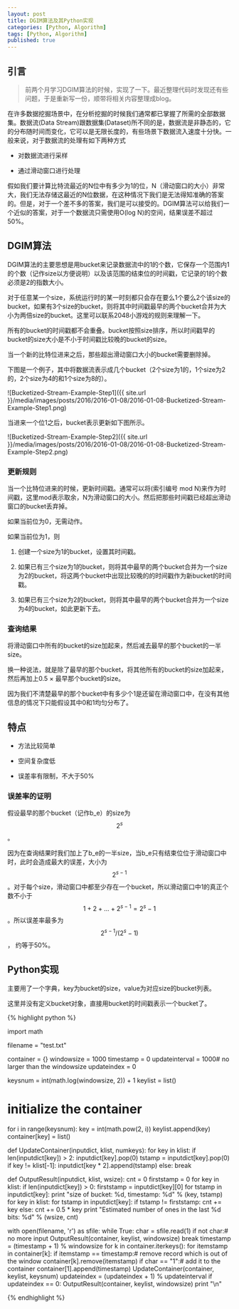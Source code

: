 ```yaml
---
layout: post
title: DGIM算法及其Python实现
categories: [Python, Algorithm]
tags: [Python, Algorithm]
published: true
---
```



## 引言

> 前两个月学习DGIM算法的时候，实现了一下。最近整理代码时发现还有些问题，于是重新写一份，顺带将相关内容整理成blog。

在许多数据挖掘场景中，在分析挖掘的时候我们通常都已掌握了所需的全部数据集。数据流(Data Stream)跟数据集(Dataset)所不同的是，数据流是非静态的，它的分布随时间而变化，它可以是无限长度的，有些场景下数据流入速度十分快。一般来说，对于数据流的处理有如下两种方式

- 对数据流进行采样

- 通过滑动窗口进行处理

假如我们要计算比特流最近的N位中有多少为1的位，N（滑动窗口的大小）非常大，我们无法存储这最近的N位数据，在这种情况下我们是无法得知准确的答案的。但是，对于一个差不多的答案，我们是可以接受的。DGIM算法可以给我们一个近似的答案，对于一个数据流只需使用O(log N)的空间，结果误差不超过50%。


## DGIM算法

DGIM算法的主要思想是用bucket来记录数据流中的1的个数，它保存一个范围内1的个数（记作size以方便说明）以及该范围的结束位的时间戳，它记录的1的个数必须是2的指数大小。

对于任意某一个size，系统运行时的某一时刻都只会存在要么1个要么2个该size的bucket，如果有3个size的bucket，则将其中时间戳最早的两个bucket合并为大小为两倍size的bucket。这里可以联系2048小游戏的规则来理解一下。

所有的bucket的时间戳都不会重叠。bucket按照size排序，所以时间戳早的bucket的size大小是不小于时间戳比较晚的bucket的size。

当一个新的比特位进来之后，那些超出滑动窗口大小的bucket需要删除掉。

下图是一个例子，其中将数据流表示成几个bucket（2个size为1的，1个size为2的，2个size为4的和1个size为8的）。

![Bucketized-Stream-Example-Step1]({{ site.url }}/media/images/posts/2016/2016-01-08/2016-01-08-Bucketized-Stream-Example-Step1.png)

当进来一个位1之后，bucket表示更新如下图所示。

![Bucketized-Stream-Example-Step2]({{ site.url }}/media/images/posts/2016/2016-01-08/2016-01-08-Bucketized-Stream-Example-Step2.png)


### 更新规则

当一个比特位进来的时候，更新时间戳。通常可以将(索引编号 mod N)来作为时间戳，这里mod表示取余，N为滑动窗口的大小。然后把那些时间戳已经超出滑动窗口的bucket丢弃掉。

如果当前位为0，无需动作。

如果当前位为1，则

1. 创建一个size为1的bucket，设置其时间戳。

2. 如果已有三个size为1的bucket，则将其中最早的两个bucket合并为一个size为2的bucket，将这两个bucket中出现比较晚的的时间戳作为新bucket的时间戳。

3. 如果已有三个size为2的bucket，则将其中最早的两个bucket合并为一个size为4的bucket，如此更新下去。


### 查询结果

将滑动窗口中所有的bucket的size加起来，然后减去最早的那个bucket的一半size。

换一种说法，就是除了最早的那个bucket，将其他所有的bucket的size加起来，然后再加上0.5 × 最早那个bucket的size。

因为我们不清楚最早的那个bucket中有多少个1是还留在滑动窗口中，在没有其他信息的情况下只能假设其中0和1均匀分布了。


## 特点

- 方法比较简单

- 空间复杂度低

- 误差率有限制，不大于50%


### 误差率的证明

假设最早的那个bucket（记作b_e）的size为 $$ 2^s $$。

因为在查询结果时我们加上了b_e的一半size，当b_e只有结束位位于滑动窗口中时，此时会造成最大的误差，大小为$$ 2^{s-1} $$。对于每个size，滑动窗口中都至少存在一个bucket，所以滑动窗口中1的真正个数不小于 $$ 1 + 2 + ... + 2^{s-1} = 2^s - 1 $$。所以误差率最多为 $$ 2^{s-1} / (2^s - 1) $$， 约等于50%。


## Python实现

主要用了一个字典，key为bucket的size，value为对应size的bucket列表。

这里并没有定义bucket对象，直接用bucket的时间戳表示一个bucket了。


{% highlight python %}

import math

filename = "test.txt"

container = {}
windowsize = 1000
timestamp = 0
updateinterval = 1000# no larger than the windowsize
updateindex = 0

keysnum = int(math.log(windowsize, 2)) + 1
keylist = list()
# initialize the container
for i in range(keysnum):
    key = int(math.pow(2, i))
    keylist.append(key)
    container[key] = list()

def UpdateContainer(inputdict, klist, numkeys):
    for key in klist:
        if len(inputdict[key]) > 2:
            inputdict[key].pop(0)
            tstamp = inputdict[key].pop(0)
            if key != klist[-1]:
                inputdict[key * 2].append(tstamp)
        else:
            break

def OutputResult(inputdict, klist, wsize):
    cnt = 0
    firststamp = 0
    for key in klist:
        if len(inputdict[key]) > 0:
            firststamp = inputdict[key][0]
        for tstamp in inputdict[key]:
            print "size of bucket: %d, timestamp: %d" % (key, tstamp)
    for key in klist:
        for tstamp in inputdict[key]:
            if tstamp != firststamp:
                cnt += key
            else:
                cnt += 0.5 * key
    print "Estimated number of ones in the last %d bits: %d" % (wsize, cnt)

with open(filename, 'r') as sfile:
    while True:
        char = sfile.read(1)
        if not char:# no more input
            OutputResult(container, keylist, windowsize)
            break
        timestamp = (timestamp + 1) % windowsize
        for k in container.iterkeys():
            for itemstamp in container[k]:
                if itemstamp == timestamp:# remove record which is out of the window
                    container[k].remove(itemstamp)
        if char == "1":# add it to the container
            container[1].append(timestamp)
            UpdateContainer(container, keylist, keysnum)
        updateindex = (updateindex + 1) % updateinterval
        if updateindex == 0:
            OutputResult(container, keylist, windowsize)
            print "\n"

{% endhighlight %}


